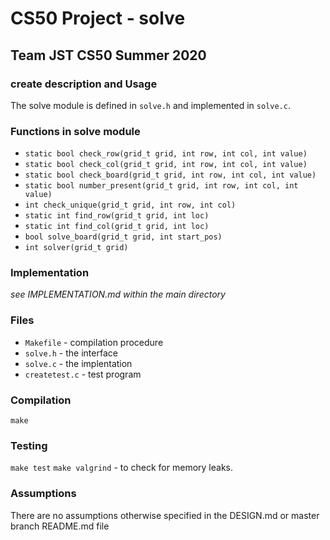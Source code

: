 # CS50 Project - solve
## Team JST CS50 Summer 2020

### create description and Usage
The solve module is defined in `solve.h` and implemented in `solve.c`. 

### Functions in solve module
* `static bool check_row(grid_t grid, int row, int col, int value)`
* `static bool check_col(grid_t grid, int row, int col, int value)`
* `static bool check_board(grid_t grid, int row, int col, int value)`
* `static bool number_present(grid_t grid, int row, int col, int value)`
* `int check_unique(grid_t grid, int row, int col)`
* `static int find_row(grid_t grid, int loc)`
* `static int find_col(grid_t grid, int loc)`
* `bool solve_board(grid_t grid, int start_pos)`
* `int solver(grid_t grid)`

### Implementation
*see IMPLEMENTATION.md within the main directory*

### Files
* `Makefile` - compilation procedure
* `solve.h` - the interface
* `solve.c` - the implentation
* `createtest.c` - test program

### Compilation
`make`

### Testing
`make test`
`make valgrind` - to check for memory leaks.

### Assumptions
There are no assumptions otherwise specified in the DESIGN.md or master branch README.md file

